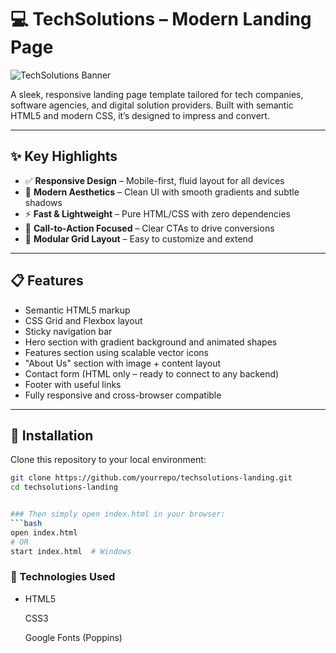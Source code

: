 # 💻 TechSolutions – Modern Landing Page

![TechSolutions Banner](./assets/banner.png) <!-- Replace with actual image if available -->

A sleek, responsive landing page template tailored for tech companies, software agencies, and digital solution providers. Built with semantic HTML5 and modern CSS, it’s designed to impress and convert.

---

## ✨ Key Highlights

- ✅ **Responsive Design** – Mobile-first, fluid layout for all devices
- 🎨 **Modern Aesthetics** – Clean UI with smooth gradients and subtle shadows
- ⚡ **Fast & Lightweight** – Pure HTML/CSS with zero dependencies
- 🎯 **Call-to-Action Focused** – Clear CTAs to drive conversions
- 🧱 **Modular Grid Layout** – Easy to customize and extend

---

## 📋 Features

- Semantic HTML5 markup
- CSS Grid and Flexbox layout
- Sticky navigation bar
- Hero section with gradient background and animated shapes
- Features section using scalable vector icons
- "About Us" section with image + content layout
- Contact form (HTML only – ready to connect to any backend)
- Footer with useful links
- Fully responsive and cross-browser compatible

---

## 🚀 Installation

Clone this repository to your local environment:

```bash
git clone https://github.com/yourrepo/techsolutions-landing.git
cd techsolutions-landing


### Then simply open index.html in your browser:
```bash
open index.html
# OR
start index.html  # Windows
```

### 🧰 Technologies Used
<ul>
<li>HTML5</li>

CSS3

Google Fonts (Poppins)
</ul>